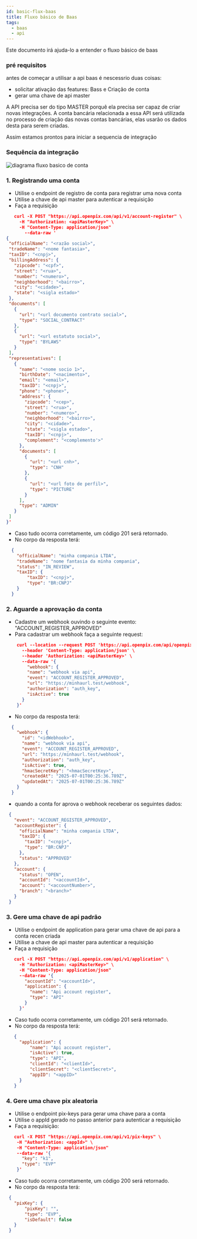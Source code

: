 ```yaml
---
id: basic-flux-baas
title: Fluxo básico de Baas
tags: 
  - baas 
  - api
---
```


Este documento irá ajuda-lo a entender o fluxo básico de baas

### pré requisitos

antes de começar a utilisar a api baas é nescessrio duas coisas: 
 * solicitar ativação das features: Bass e Criação de conta
 * gerar uma chave de api master

A API precisa ser do tipo MASTER porquê ela precisa ser capaz de criar novas integrações.
A conta bancária relacionada a essa API será utilizada no processo de criação das novas contas bancárias, elas usarão os dados desta para serem criadas.

Assim estamos prontos para iniciar a sequencia de integração

### Sequência da integração

![diagrama fluxo basico de conta](./__assets__/diagrama_fluxo_basico.png) 

### 1. Registrando uma conta
 * Utilise o endpoint de registro de conta para registrar uma nova conta
 * Utilise a chave de api master para autenticar a requisição
 * Faça a requisição
 ```JSON
    curl -X POST "https://api.openpix.com/api/v1/account-register" \
      -H "Authorization: <apiMasterKey>" \
      -H "Content-Type: application/json" 
        --data-raw '
{
  "officialName": "<razão social>",
  "tradeName": "<nome fantasia>",
  "taxID": "<cnpj>",
  "billingAddress": {
    "zipcode": "<cpf>",
    "street": "<rua>",
    "number": "<numero>",
    "neighborhood": "<bairro>",
    "city": "<cidade>",
    "state": "<sigla estado>"
  },
  "documents": [
    {
      "url": "<url documento contrato social>",
      "type": "SOCIAL_CONTRACT"
    },
    {
      "url": "<url estatuto social>",
      "type": "BYLAWS"
    }
  ],
  "representatives": [
    {
      "name": "<nome socio 1>",
      "birthDate": "<nacimento>",
      "email": "<email>",
      "taxID": "<cnpj>",
      "phone": "<phone>",
      "address": {
        "zipcode": "<cep>",
        "street": "<rua>",
        "number": "<numero>",
        "neighborhood": "<bairro>",
        "city": "<cidade>",
        "state": "<sigla estado>",
        "taxID": "<cnpj>",
        "complement": "<complemento'>"
      },
      "documents": [
        {
          "url": "<url cnh>",
          "type": "CNH"
        },
        {
          "url": "<url foto de perfil>",
          "type": "PICTURE"
        }
      ],
      "type": "ADMIN"
    }
  ]
}'
 ```

 * Caso tudo ocorra corretamente, um código 201 será retornado.
 * No corpo da resposta terá:
  ```JSON
    {
      "officialName": "minha compania LTDA",
      "tradeName": "nome fantasia da minha compania",
      "status": "IN_REVIEW",
      "taxID": {
          "taxID": "<cnpj>",
          "type": "BR:CNPJ"
      }
    }
  ```

### 2. Aguarde a aprovação da conta
 * Cadastre um webhook ouvindo o seguinte evento: "ACCOUNT_REGISTER_APPROVED"
 * Para cadastrar um webhook faça a seguinte request:

  ```JSON
      curl --location --request POST 'https://api.openpix.com/api/openpix/v1/webhook' \
        --header 'Content-Type: application/json' \
        --header 'Authorization: <apiMasterKey>' \
        --data-raw '{
          "webhook": {
          "name": "webhook via api",
          "event": "ACCOUNT_REGISTER_APPROVED",
          "url": "https://minhaurl.test/webhook",
          "authorization": "auth_key",
          "isActive": true
        }
      }'
  ```

 * No corpo da resposta terá:

  ```JSON 
    {
      "webhook": {
        "id": "<idWebhook>",
        "name": "webhook via api",
        "event": "ACCOUNT_REGISTER_APPROVED",
        "url": "https://minhaurl.test/webhook",
        "authorization": "auth_key",
        "isActive": true,
        "hmacSecretKey": "<hmacSecretKey>",
        "createdAt": "2025-07-01T00:25:36.789Z",
        "updatedAt": "2025-07-01T00:25:36.789Z"
      }
    }
  ```

 * quando a conta for aprova o webhook receberar os seguintes dados: 
 ```JSON
  {
    "event": "ACCOUNT_REGISTER_APPROVED",
    "accountRegister": {
      "officialName": "minha compania LTDA",
      "taxID": {
        "taxID": "<cnpj>",
        "type": "BR:CNPJ"
      },
      "status": "APPROVED"
    },
    "account": {
      "status": "OPEN",
      "accountId": "<accountId>",
      "account": "<accountNumber>",
      "branch": "<branch>"
    }
  }
 ```

### 3. Gere uma chave de api padrão
 * Utilise o endpoint de application para gerar uma chave de api para a conta recen criada
 * Utilise a chave de api master para autenticar a requisição
 * Faça a requisição
 ```JSON
    curl -X POST "https://api.openpix.com/api/v1/application" \
      -H "Authorization: <apiMasterKey>" \
      -H "Content-Type: application/json" 
      --data-raw '{
        "accountId": "<accountId>",
        "application": {
          "name": "Api account register",
          "type": "API"
        }
      }'
 ```

 * Caso tudo ocorra corretamente, um código 201 será retornado.
 * No corpo da resposta terá:
 ```JSON
    {
      "application": {
          "name": "Api account register",
          "isActive": true,
          "type": "API",
          "clientId": "<clientId>",
          "clientSecret": "<clientSecret>",
          "appID": "<appID>"
      }
    }
 ```

### 4. Gere uma chave pix aleatoria
 * Utilise o endpoint pix-keys para gerar uma chave para a conta
 * Utilise o appId gerado no passo anterior para autenticar a requisição
 * Faça a requisição:
  ```JSON
     curl -X POST "https://api.openpix.com/api/v1/pix-keys" \
      -H "Authorization: <appId>" \
      -H "Content-Type: application/json" 
      --data-raw '{
        "key": "k1",
        "type": "EVP"
      }'
  ```
 * Caso tudo ocorra corretamente, um código 200 será retornado.
 * No corpo da resposta terá:
 ```JSON
  {
    "pixKey": {
        "pixKey": "",
        "type": "EVP",
        "isDefault": false
    }
  }
 ```
